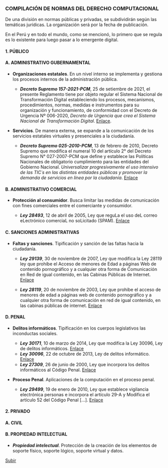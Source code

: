### COMPILACIÓN DE NORMAS DEL DERECHO COMPUTACIONAL 
De una división en normas públicas y privadas, se subdividirán según las temáticas jurídicas. La organización será por la fecha de publicación. 

En el Perú y en todo el mundo, como se mencionó, lo primero que se regula es lo existente para luego pasar a lo emergente digital.  

#### 1. PÚBLICO

#### A. ADMINISTRATIVO GUBERNAMENTAL
- **Organizaciones estatales**. En un nivel interno se implementa y gestiona los procesos internos de la administración pública. 
  
  - ***Decreto Supremo 157-2021-PCM***, 25 de setiembre de 2021, el presente Reglamento tiene por objeto regular el Sistema Nacional de Transformación Digital estableciendo los procesos, mecanismos, procedimientos, normas, medidas e instrumentos para su organización y funcionamiento, de conformidad con el Decreto de Urgencia Nº 006-2020, *Decreto de Urgencia que crea el Sistema Nacional de Transformación Digital*. [Enlace]( https://cdn.www.gob.pe/uploads/document/file/2209135/1995486-1.pdf.pdf). 

- **Servicios**. De manera externa, se expande a la comunicación de los servicios estatales virtuales y presenciales a la ciudadanía.  
  - ***Decreto Supremo 025-2010-PCM***, 13 de febrero de 2010, Decreto Supremo que modifica el numeral 10 del artículo 2° del Decreto Supremo N° 027-2007-PCM que define y establece las Políticas Nacionales de obligatorio cumplimiento para las entidades del Gobierno Nacional. *Universalizar progresivamente el uso intensivo de las TIC´s en las distintas entidades públicas y promover la demanda de servicios en línea por la ciudadanía*. [Enlace](https://cdn.www.gob.pe/uploads/document/file/357113/DS_N%C2%BA_025-2010-PCM_.pdf)

#### B. ADMINISTRATIVO COMERCIAL
- **Protección al consumidor**. Busca limitar las medidas de comunicación con fines comerciales entre el comerciante y consumidor.

  - ***Ley 28493***, 12 de abril de 2005, Ley que reguLa el uso deL correo eLectrónico comerciaL no soLicitado (SPAM). [Enlace](https://diariooficial.elperuano.pe/pdf/0057/ley-regula-uso-correo-electronico-comercial.pdf)

#### C. SANCIONES ADMINISTRATIVAS
- **Faltas y sanciones**. Tipificación y sanción de las faltas hacia la ciudadanía. 

  - ***Ley 29139***, 30 de noviembre de 2007, Ley que modifica la Ley 28119 ley que prohíbe el Acceso de menores de Edad a páginas Web de contenido pornográfico y a cualquier otra forma de Comunicación en Red de igual contenido, en las Cabinas Públicas de Internet. [Enlace](https://www.leyes.congreso.gob.pe/Documentos/Leyes/29139.pdf)

  - ***Ley 28119***, 20 de noviembre de 2003, Ley que prohibe el acceso de menores de edad a páginas web de contenido pornográfico y a cualquier otra forma de comunicación en red de igual contenido, en las cabinas públicas de internet. [Enlace](https://www.leyes.congreso.gob.pe/Documentos/Leyes/28119.pdf)



#### D. PENAL
- **Delitos informáticos**. Tipificación en los cuerpos legislativos las inconductas sociales.   
	
  - ***Ley 30171***, 10 de marzo de 2014, Ley que modifica la Ley 30096, Ley de delitos informáticos. [Enlace](https://www.leyes.congreso.gob.pe/Documentos/Leyes/30171.pdf)
  - ***Ley 30096***, 22 de octubre de 2013, Ley de delitos informático. [Enlace](https://www2.congreso.gob.pe/Sicr/TraDocEstProc/Expvirt_2011.nsf/Repexpvirt?OpenForm&Db=201100034&View)
  - ***Ley 27309***, 26 de junio de 2000, Ley que incorpora los delitos informáticos al Código Penal. [Enlace](https://cdn.www.gob.pe/uploads/document/file/356824/NORMA_1887_Ley_27309.pdf)


- **Proceso Penal**. Aplicaciones de la computación en el proceso penal. 
  - ***Ley 29499***, 19 de enero de 2010, Ley que establece vigilancia electrónica personas e incorpora el artículo 29-A y Modifica el artículo 52 del Código Penal [...]. [Enlace](https://www.leyes.congreso.gob.pe/Documentos/Leyes/29499.pdf)

#### 2. PRIVADO 

#### A. CIVIL 

#### B. PROPIEDAD INTELECTUAL 
- ***Propiedad intelectual***. Protección de la creación de los elementos de soporte físico, soporte lógico, soporte virtual y datos. 


[Subir](#top)
